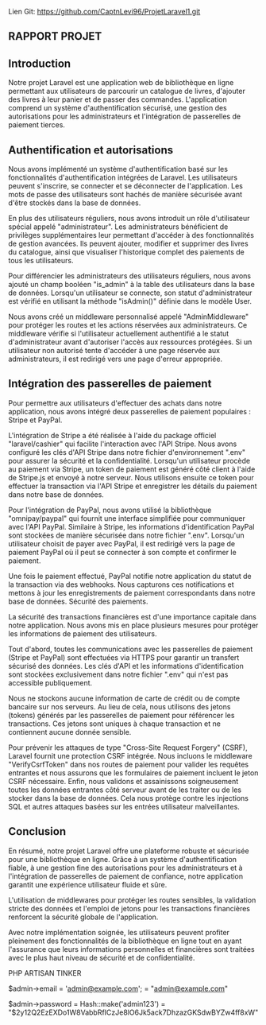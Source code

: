 Lien Git: https://github.com/CaptnLevi96/ProjetLaravel1.git

## RAPPORT PROJET

## Introduction

Notre projet Laravel est une application web de bibliothèque en ligne permettant aux utilisateurs de parcourir un catalogue de livres, d'ajouter des livres à leur panier et de passer des commandes. L'application comprend un système d'authentification sécurisé, une gestion des autorisations pour les administrateurs et l'intégration de passerelles de paiement tierces.

## Authentification et autorisations

Nous avons implémenté un système d'authentification basé sur les fonctionnalités d'authentification intégrées de Laravel. Les utilisateurs peuvent s'inscrire, se connecter et se déconnecter de l'application. Les mots de passe des utilisateurs sont hachés de manière sécurisée avant d'être stockés dans la base de données.

En plus des utilisateurs réguliers, nous avons introduit un rôle d'utilisateur spécial appelé "administrateur". Les administrateurs bénéficient de privilèges supplémentaires leur permettant d'accéder à des fonctionnalités de gestion avancées. Ils peuvent ajouter, modifier et supprimer des livres du catalogue, ainsi que visualiser l'historique complet des paiements de tous les utilisateurs.

Pour différencier les administrateurs des utilisateurs réguliers, nous avons ajouté un champ booléen "is_admin" à la table des utilisateurs dans la base de données. Lorsqu'un utilisateur se connecte, son statut d'administrateur est vérifié en utilisant la méthode "isAdmin()" définie dans le modèle User.

Nous avons créé un middleware personnalisé appelé "AdminMiddleware" pour protéger les routes et les actions réservées aux administrateurs. Ce middleware vérifie si l'utilisateur actuellement authentifié a le statut d'administrateur avant d'autoriser l'accès aux ressources protégées. Si un utilisateur non autorisé tente d'accéder à une page réservée aux administrateurs, il est redirigé vers une page d'erreur appropriée.

## Intégration des passerelles de paiement

Pour permettre aux utilisateurs d'effectuer des achats dans notre application, nous avons intégré deux passerelles de paiement populaires : Stripe et PayPal.

L'intégration de Stripe a été réalisée à l'aide du package officiel "laravel/cashier" qui facilite l'interaction avec l'API Stripe. Nous avons configuré les clés d'API Stripe dans notre fichier d'environnement ".env" pour assurer la sécurité et la confidentialité. Lorsqu'un utilisateur procède au paiement via Stripe, un token de paiement est généré côté client à l'aide de Stripe.js et envoyé à notre serveur. Nous utilisons ensuite ce token pour effectuer la transaction via l'API Stripe et enregistrer les détails du paiement dans notre base de données.

Pour l'intégration de PayPal, nous avons utilisé la bibliothèque "omnipay/paypal" qui fournit une interface simplifiée pour communiquer avec l'API PayPal. Similaire à Stripe, les informations d'identification PayPal sont stockées de manière sécurisée dans notre fichier ".env". Lorsqu'un utilisateur choisit de payer avec PayPal, il est redirigé vers la page de paiement PayPal où il peut se connecter à son compte et confirmer le paiement.

 Une fois le paiement effectué, PayPal notifie notre application du statut de la transaction via des webhooks. Nous capturons ces notifications et mettons à jour les enregistrements de paiement correspondants dans notre base de données.
Sécurité des paiements.

La sécurité des transactions financières est d'une importance capitale dans notre application. Nous avons mis en place plusieurs mesures pour protéger les informations de paiement des utilisateurs.

Tout d'abord, toutes les communications avec les passerelles de paiement (Stripe et PayPal) sont effectuées via HTTPS pour garantir un transfert sécurisé des données. Les clés d'API et les informations d'identification sont stockées exclusivement dans notre fichier ".env" qui n'est pas accessible publiquement.

Nous ne stockons aucune information de carte de crédit ou de compte bancaire sur nos serveurs. Au lieu de cela, nous utilisons des jetons (tokens) générés par les passerelles de paiement pour référencer les transactions. Ces jetons sont uniques à chaque transaction et ne contiennent aucune donnée sensible.

Pour prévenir les attaques de type "Cross-Site Request Forgery" (CSRF), Laravel fournit une protection CSRF intégrée. Nous incluons le middleware "VerifyCsrfToken" dans nos routes de paiement pour valider les requêtes entrantes et nous assurons que les formulaires de paiement incluent le jeton CSRF nécessaire.
Enfin, nous validons et assainissons soigneusement toutes les données entrantes côté serveur avant de les traiter ou de les stocker dans la base de données. Cela nous protège contre les injections SQL et autres attaques basées sur les entrées utilisateur malveillantes.

## Conclusion

En résumé, notre projet Laravel offre une plateforme robuste et sécurisée pour une bibliothèque en ligne. Grâce à un système d'authentification fiable, à une gestion fine des autorisations pour les administrateurs et à l'intégration de passerelles de paiement de confiance, notre application garantit une expérience utilisateur fluide et sûre.

L'utilisation de middlewares pour protéger les routes sensibles, la validation stricte des données et l'emploi de jetons pour les transactions financières renforcent la sécurité globale de l'application.

Avec notre implémentation soignée, les utilisateurs peuvent profiter pleinement des fonctionnalités de la bibliothèque en ligne tout en ayant l'assurance que leurs informations personnelles et financières sont traitées avec le plus haut niveau de sécurité et de confidentialité.


PHP ARTISAN TINKER

$admin->email = 'admin@example.com';
= "admin@example.com"

$admin->password = Hash::make('admin123')
= "$2y$12$Q2EzEXDo1W8VabbRfICzJe8lO6Jk5ack7DhzazGKSdwBYZw4ff8xW"












